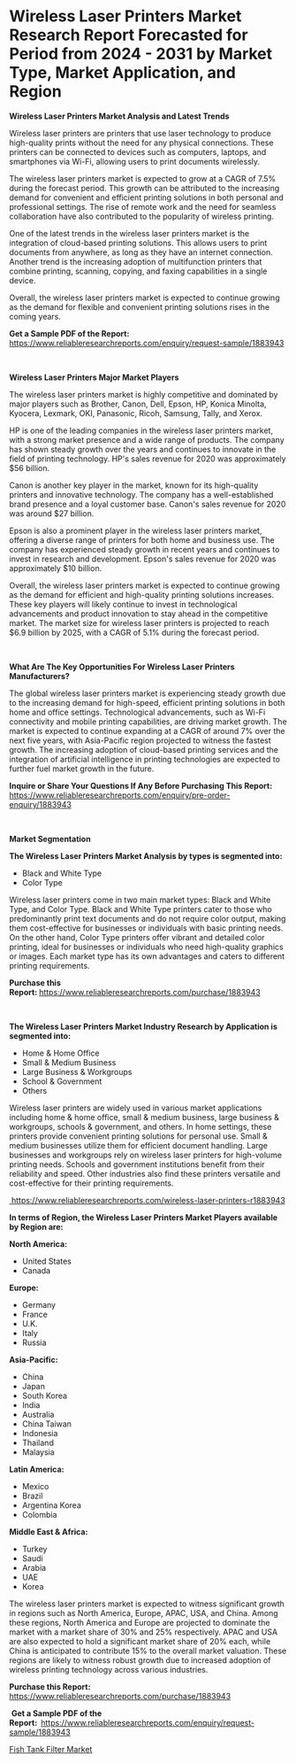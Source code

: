<p><h1>Wireless Laser Printers Market Research Report Forecasted for Period from 2024 -  2031 by Market Type, Market Application, and Region</h1></p><p><strong>Wireless Laser Printers Market Analysis and Latest Trends</strong></p>
<p><p>Wireless laser printers are printers that use laser technology to produce high-quality prints without the need for any physical connections. These printers can be connected to devices such as computers, laptops, and smartphones via Wi-Fi, allowing users to print documents wirelessly.</p><p>The wireless laser printers market is expected to grow at a CAGR of 7.5% during the forecast period. This growth can be attributed to the increasing demand for convenient and efficient printing solutions in both personal and professional settings. The rise of remote work and the need for seamless collaboration have also contributed to the popularity of wireless printing.</p><p>One of the latest trends in the wireless laser printers market is the integration of cloud-based printing solutions. This allows users to print documents from anywhere, as long as they have an internet connection. Another trend is the increasing adoption of multifunction printers that combine printing, scanning, copying, and faxing capabilities in a single device.</p><p>Overall, the wireless laser printers market is expected to continue growing as the demand for flexible and convenient printing solutions rises in the coming years.</p></p>
<p><strong>Get a Sample PDF of the Report:&nbsp;</strong> <a href="https://www.reliableresearchreports.com/enquiry/request-sample/1883943">https://www.reliableresearchreports.com/enquiry/request-sample/1883943</a></p>
<p>&nbsp;</p>
<p><strong>Wireless Laser Printers Major Market Players</strong></p>
<p><p>The wireless laser printers market is highly competitive and dominated by major players such as Brother, Canon, Dell, Epson, HP, Konica Minolta, Kyocera, Lexmark, OKI, Panasonic, Ricoh, Samsung, Tally, and Xerox.</p><p>HP is one of the leading companies in the wireless laser printers market, with a strong market presence and a wide range of products. The company has shown steady growth over the years and continues to innovate in the field of printing technology. HP's sales revenue for 2020 was approximately $56 billion.</p><p>Canon is another key player in the market, known for its high-quality printers and innovative technology. The company has a well-established brand presence and a loyal customer base. Canon's sales revenue for 2020 was around $27 billion.</p><p>Epson is also a prominent player in the wireless laser printers market, offering a diverse range of printers for both home and business use. The company has experienced steady growth in recent years and continues to invest in research and development. Epson's sales revenue for 2020 was approximately $10 billion.</p><p>Overall, the wireless laser printers market is expected to continue growing as the demand for efficient and high-quality printing solutions increases. These key players will likely continue to invest in technological advancements and product innovation to stay ahead in the competitive market. The market size for wireless laser printers is projected to reach $6.9 billion by 2025, with a CAGR of 5.1% during the forecast period.</p></p>
<p>&nbsp;</p>
<p><strong>What Are The Key Opportunities For Wireless Laser Printers Manufacturers?</strong></p>
<p><p>The global wireless laser printers market is experiencing steady growth due to the increasing demand for high-speed, efficient printing solutions in both home and office settings. Technological advancements, such as Wi-Fi connectivity and mobile printing capabilities, are driving market growth. The market is expected to continue expanding at a CAGR of around 7% over the next five years, with Asia-Pacific region projected to witness the fastest growth. The increasing adoption of cloud-based printing services and the integration of artificial intelligence in printing technologies are expected to further fuel market growth in the future.</p></p>
<p><strong>Inquire or Share Your Questions If Any Before Purchasing This Report:</strong> <a href="https://www.reliableresearchreports.com/enquiry/pre-order-enquiry/1883943">https://www.reliableresearchreports.com/enquiry/pre-order-enquiry/1883943</a></p>
<p>&nbsp;</p>
<p><strong>Market Segmentation</strong></p>
<p><strong>The Wireless Laser Printers Market Analysis by types is segmented into:</strong></p>
<p><ul><li>Black and White Type</li><li>Color Type</li></ul></p>
<p><p>Wireless laser printers come in two main market types: Black and White Type, and Color Type. Black and White Type printers cater to those who predominantly print text documents and do not require color output, making them cost-effective for businesses or individuals with basic printing needs. On the other hand, Color Type printers offer vibrant and detailed color printing, ideal for businesses or individuals who need high-quality graphics or images. Each market type has its own advantages and caters to different printing requirements.</p></p>
<p><strong>Purchase this Report:&nbsp;</strong><a href="https://www.reliableresearchreports.com/purchase/1883943">https://www.reliableresearchreports.com/purchase/1883943</a></p>
<p>&nbsp;</p>
<p><strong>The Wireless Laser Printers Market Industry Research by Application is segmented into:</strong></p>
<p><ul><li>Home & Home Office</li><li>Small & Medium Business</li><li>Large Business & Workgroups</li><li>School & Government</li><li>Others</li></ul></p>
<p><p>Wireless laser printers are widely used in various market applications including home & home office, small & medium business, large business & workgroups, schools & government, and others. In home settings, these printers provide convenient printing solutions for personal use. Small & medium businesses utilize them for efficient document handling. Large businesses and workgroups rely on wireless laser printers for high-volume printing needs. Schools and government institutions benefit from their reliability and speed. Other industries also find these printers versatile and cost-effective for their printing requirements.</p></p>
<p><a href="https://www.reliableresearchreports.com/wireless-laser-printers-r1883943">&nbsp;https://www.reliableresearchreports.com/wireless-laser-printers-r1883943</a></p>
<p><strong>In terms of Region, the Wireless Laser Printers Market Players available by Region are:</strong></p>
<p>
    <p> <strong> North America: </strong>
        <ul>
            <li>United States</li>
            <li>Canada</li>
        </ul>
        </p> 
    <p> <strong> Europe: </strong>
        <ul>
            <li>Germany</li>
            <li>France</li>
            <li>U.K.</li>
            <li>Italy</li>
            <li>Russia</li>
        </ul>
        </p> 
    <p> <strong> Asia-Pacific: </strong>
        <ul>
            <li>China</li>
            <li>Japan</li>
            <li>South Korea</li>
            <li>India</li>
            <li>Australia</li>
            <li>China Taiwan</li>
            <li>Indonesia</li>
            <li>Thailand</li>
            <li>Malaysia</li>
        </ul>
        </p> 
    <p> <strong> Latin America: </strong>
        <ul>
            <li>Mexico</li>
            <li>Brazil</li>
            <li>Argentina Korea</li>
            <li>Colombia</li>
        </ul>
        </p> 
    <p> <strong> Middle East & Africa: </strong>
        <ul>
            <li>Turkey</li>
            <li>Saudi</li>
            <li>Arabia</li>
            <li>UAE</li>
            <li>Korea</li>
        </ul>
    </p>
    </p>
<p><p>The wireless laser printers market is expected to witness significant growth in regions such as North America, Europe, APAC, USA, and China. Among these regions, North America and Europe are projected to dominate the market with a market share of 30% and 25% respectively. APAC and USA are also expected to hold a significant market share of 20% each, while China is anticipated to contribute 15% to the overall market valuation. These regions are likely to witness robust growth due to increased adoption of wireless printing technology across various industries.</p></p>
<p><strong>Purchase this Report: </strong><a href="https://www.reliableresearchreports.com/purchase/1883943">https://www.reliableresearchreports.com/purchase/1883943</a></p>
<p>&nbsp;<strong>Get a Sample PDF of the Report:&nbsp;&nbsp;</strong><a href="https://www.reliableresearchreports.com/enquiry/request-sample/1883943">https://www.reliableresearchreports.com/enquiry/request-sample/1883943</a></p>
<p><strong></strong></p>
<p><p><a href="https://view.publitas.com/reportprime-1/fish-tank-filter-market-report-reveals-the-latest-trends-and-growth-opportunities-of-this-market/">Fish Tank Filter Market</a></p></p>